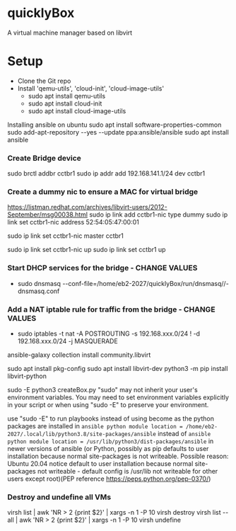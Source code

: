 # quicklyBox
A virtual machine manager based on libvirt

# Setup
- Clone the Git repo
- Install 'qemu-utils', 'cloud-init', 'cloud-image-utils'
    - sudo apt install qemu-utils
    - sudo apt install cloud-init
    - sudo apt install cloud-image-utils

Installing ansible on ubuntu
sudo apt install software-properties-common
sudo add-apt-repository --yes --update ppa:ansible/ansible
sudo apt install ansible

### Create Bridge device
sudo brctl addbr cctbr1
sudo ip addr add 192.168.141.1/24 dev cctbr1

### Create a dummy nic to ensure a MAC for virtual bridge
https://listman.redhat.com/archives/libvirt-users/2012-September/msg00038.html
sudo ip link add cctbr1-nic type dummy
sudo ip link set cctbr1-nic address 52:54:05:47:00:01

sudo ip link set cctbr1-nic master cctbr1

sudo ip link set cctbr1-nic up
sudo ip link set cctbr1 up

### Start DHCP services for the bridge - CHANGE VALUES
- sudo dnsmasq --conf-file=/home/eb2-2027/quicklyBox/run/dnsmasq/<bridge>/<bridge>-dnsmasq.conf

### Add a NAT iptable rule for traffic from the bridge - CHANGE VALUES
- sudo iptables -t nat -A POSTROUTING -s 192.168.xxx.0/24 ! -d 192.168.xxx.0/24 -j MASQUERADE


ansible-galaxy collection install community.libvirt

sudo apt install pkg-config
sudo apt install libvirt-dev
python3 -m pip install libvirt-python


sudo -E python3 createBox.py
"sudo" may not inherit your user's environment variables. 
You may need to set environment variables explicitly in your script or 
when using "sudo -E" to preserve your environment.

use "sudo -E" to run playbooks instead of using become as the python packages are installed in `ansible python module location = /home/eb2-2027/.local/lib/python3.8/site-packages/ansible` instead of `ansible python module location = /usr/lib/python3/dist-packages/ansible` in newer versions of ansible (or Python, possibly as pip defaults to user installation because normal site-packages is not writeable. Possible reason: Ubuntu 20.04 notice default to user installation because normal site-packages not writeable - default config is /usr/lib not writeable for other users except root)(PEP reference https://peps.python.org/pep-0370/)


### Destroy and undefine all VMs
virsh list | awk 'NR > 2 {print $2}' | xargs -n 1 -P 10 virsh destroy
virsh list --all | awk 'NR > 2 {print $2}' | xargs -n 1 -P 10 virsh undefine
